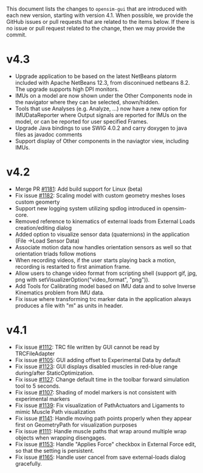 This document lists the changes to `opensim-gui` that are
introduced with each new version, starting with version 4.1. When possible, we provide the
GitHub issues or pull requests that
are related to the items below. If there is no issue or pull
request related to the change, then we may provide the commit.

v4.3
====
- Upgrade application to be based on the latest NetBeans platorm included with Apache NetBeans 12.3, from disconinued netbeans 8.2. The upgrade supports high DPI monitors.
- IMUs on a model are now shown under the Other Components node in the navigator where they can be selected, shown/hidden. 
- Tools that use Analyses (e.g. Analyze, ...) now have a new option for IMUDataReporter where Output signals are reported for IMUs on the model, or can be reported for user specified Frames.
- Upgrade Java bindings to use SWIG 4.0.2 and carry doxygen to java files as javadoc comments
- Support display of Other components in the naviagtor view, including IMUs.

v4.2
====
- Merge PR [#1181](https://github.com/opensim-org/opensim-gui/pull/1181): Add build support for Linux (beta)
- Fix issue [#1182](https://github.com/opensim-org/opensim-gui/issues/1182): Scaling model with custom geometry meshes loses custom geomerty
- Support new logging system utilizing spdlog introduced in opensim-core.
- Removed reference to kinematics of external loads from External Loads creation/editing dialog
- Added option to visualize sensor data (quaternions) in the application (File ->Load Sensor Data)
- Associate motion data now handles orientation sensors as well so that orientation triads follow motions
- When recording videos, if the user starts playing back a motion, recording is restarted to first animation frame.
- Allow users to change video format from scripting shell (support gif, jpg, png with setVisualizerOption("video_format", "png")). 
- Add Tools for Calibrating model based on IMU data and to solve Inverse Kinematics problem from IMU data.
- Fix issue where transforming trc marker data in the application always produces a file with "m" as units in header.

v4.1
====
- Fix issue [#1112](https://github.com/opensim-org/opensim-gui/issues/1112): TRC file written by GUI cannot be read by TRCFileAdapter
- Fix issue [#1105](https://github.com/opensim-org/opensim-gui/issues/1105): GUI adding offset to Experimental Data by default
- Fix issue [#1123](https://github.com/opensim-org/opensim-gui/issues/1123): GUI displays disabled muscles in red-blue range during/after StaticOptimization.
- Fix issue [#1127](https://github.com/opensim-org/opensim-gui/issues/1127): Change default time in the toolbar forward simulation tool to 5 seconds. 
- Fix issue [#1107](https://github.com/opensim-org/opensim-gui/issues/1107): Shading of model markers is not consistent with experimental markers
- Fix issue [#1139](https://github.com/opensim-org/opensim-gui/issues/1139): Fix visualization of PathActuators and Ligaments to mimic Muscle Path visualization
- Fix issue [#1141](https://github.com/opensim-org/opensim-gui/issues/1141): Handle moving path points properly when they appear first on GeometryPath for visualization purposes
- Fix issue [#1111](https://github.com/opensim-org/opensim-gui/issues/1111): Handle muscle paths that wrap around multiple wrap objects when wrapping disengages.
- Fix issue [#1153](https://github.com/opensim-org/opensim-gui/issues/1153): Handle "Applies Force" checkbox in External Force edit, so that the setting is persistent.
- Fix issue [#1165](https://github.com/opensim-org/opensim-gui/issues/1165): Handle user cancel from save external-loads dialog gracefully.

